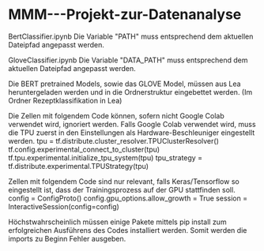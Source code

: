 # MMM---Projekt-zur-Datenanalyse

BertClassifier.ipynb
Die Variable "PATH" muss entsprechend dem aktuellen Dateipfad angepasst werden.

GloveClassifier.ipynb
Die Variable "DATA_PATH" muss entsprechend dem aktuellen Dateipfad angepasst werden.


Die BERT pretrained Models, sowie das GLOVE Model, müssen aus Lea heruntergeladen werden und in die Ordnerstruktur eingebettet werden. (Im Ordner Rezeptklassifikation in Lea)


Die Zellen mit folgendem Code können, sofern nicht Google Colab verwendet wird, ignoriert werden. Falls Google Colab verwendet wird, muss die TPU zuerst in den Einstellungen als Hardware-Beschleuniger eingestellt werden.
	tpu = tf.distribute.cluster_resolver.TPUClusterResolver()
	tf.config.experimental_connect_to_cluster(tpu)
	tf.tpu.experimental.initialize_tpu_system(tpu)
	tpu_strategy = tf.distribute.experimental.TPUStrategy(tpu)

Zellen mit folgendem Code sind nur relevant, falls Keras/Tensorflow so eingestellt ist, dass der Trainingsprozess auf der GPU stattfinden soll.
	config = ConfigProto()
	config.gpu_options.allow_growth = True
	session = InteractiveSession(config=config)


Höchstwahrscheinlich müssen einige Pakete mittels pip install zum erfolgreichen Ausführens des Codes installiert werden. Somit werden die imports zu Beginn Fehler ausgeben.
